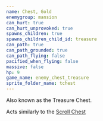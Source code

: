 ```yaml
---
name: Chest, Gold
enemygroup: mansion
can_hurt: true
can_hurt_unprovoked: true
spawns_children: true
spawns_children_child_id: treasure
can_path: true
can_path_grounded: true
can_path_flying: false
pacified_when_flying: false
massive: false
hp: 9
game_name: enemy_chest_treasure
sprite_folder_name: tchest
---
```


Also known as the Treasure Chest.

Acts similarly to the [Scroll Chest](#enemy-chest-scrolls)

